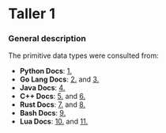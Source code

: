 # Taller 1
### General description
The primitive data types were consulted from: 

- **Python Docs**: [1.](https://docs.python.org/3/library/datatypes.html)
- **Go Lang Docs**: [2.](https://pkg.go.dev/go.mongodb.org/mongo-driver/bson/primitive) and [3.](https://www.geeksforgeeks.org/data-types-in-go/)
- **Java Docs**: [4.](https://docs.oracle.com/javase/tutorial/java/nutsandbolts/datatypes.html)
- **C++ Docs**: [5.](https://en.cppreference.com/w/cpp/language/types) and [6.](https://www.geeksforgeeks.org/cpp-data-types/)
- **Rust Docs**: [7.](https://doc.rust-lang.org/book/ch03-02-data-types.html) and [8.](https://web.mit.edu/rust-lang_v1.25/arch/amd64_ubuntu1404/share/doc/rust/html/book/first-edition/primitive-types.html)
- **Bash Docs**: [9.](https://www.gnu.org/software/gnu-c-manual/gnu-c-manual.html#Data-Types)
- **Lua Docs**: [10.](https://www.lua.org/manual/5.1/manual.html) and [11.](https://devdocs.io/lua~5.4/)

